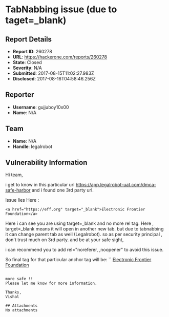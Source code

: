 # TabNabbing issue (due to taget=_blank)

## Report Details
- **Report ID**: 260278
- **URL**: https://hackerone.com/reports/260278
- **State**: Closed
- **Severity**: N/A
- **Submitted**: 2017-08-15T11:02:27.983Z
- **Disclosed**: 2017-08-16T04:58:46.256Z

## Reporter
- **Username**: gujjuboy10x00
- **Name**: N/A

## Team
- **Name**: N/A
- **Handle**: legalrobot

## Vulnerability Information
Hi team,

i get to know in this particular url 
https://app.legalrobot-uat.com/dmca-safe-harbor  and i found one 3rd party url.

Issue lies Here :
```
<a href="https://eff.org" target="_blank">Electronic Frontier Foundation</a>
```
Here i can see you are using target=_blank and  no more rel tag.
Here , target=_blank means it will open in another new tab. but due to tabnabbing it can change parent tab as well (Legalrobot).
so as per security principal , don't trust much on 3rd party. and be at your safe sight,

i can recommend you to add rel="noreferer, ,noopener" to avoid this issue.

So final tag for that particular anchor tag will be:
``
<a href="https://eff.org" target="_blank" rel="norefere,noopener">Electronic Frontier Foundation</a>
```

more safe !!
Please let me know for more information.

Thanks,
Vishal

## Attachments
No attachments
